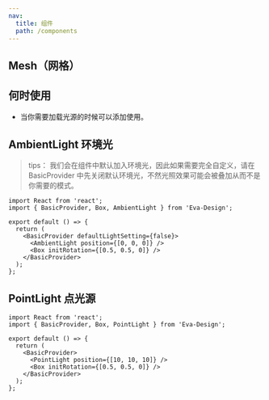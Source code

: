 ```yaml
---
nav:
  title: 组件
  path: /components
---
```


## Mesh（网格）

## 何时使用

- 当你需要加载光源的时候可以添加使用。

## AmbientLight 环境光

> tips： 我们会在组件中默认加入环境光，因此如果需要完全自定义，请在 BasicProvider 中先关闭默认环境光，不然光照效果可能会被叠加从而不是你需要的模式。

```tsx
import React from 'react';
import { BasicProvider, Box, AmbientLight } from 'Eva-Design';

export default () => {
  return (
    <BasicProvider defaultLightSetting={false}>
      <AmbientLight position={[0, 0, 0]} />
      <Box initRotation={[0.5, 0.5, 0]} />
    </BasicProvider>
  );
};
```

## PointLight 点光源

```tsx
import React from 'react';
import { BasicProvider, Box, PointLight } from 'Eva-Design';

export default () => {
  return (
    <BasicProvider>
      <PointLight position={[10, 10, 10]} />
      <Box initRotation={[0.5, 0.5, 0]} />
    </BasicProvider>
  );
};
```
